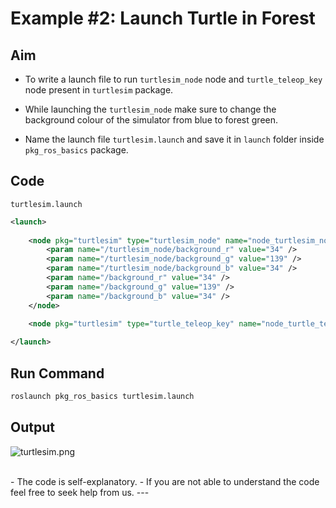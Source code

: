 # Example #2: Launch Turtle in Forest

## Aim

- To write a launch file to run `turtlesim_node` node and `turtle_teleop_key` node present in `turtlesim` package.

- While launching the `turtlesim_node` make sure to change the background colour of the simulator from blue to forest green.
- Name the launch file `turtlesim.launch` and save it in `launch` folder inside `pkg_ros_basics` package.

## Code

`turtlesim.launch`
```xml
<launch>
    
    <node pkg="turtlesim" type="turtlesim_node" name="node_turtlesim_node">
        <param name="/turtlesim_node/background_r" value="34" />
        <param name="/turtlesim_node/background_g" value="139" />
        <param name="/turtlesim_node/background_b" value="34" />
        <param name="/background_r" value="34" />
        <param name="/background_g" value="139" />
        <param name="/background_b" value="34" />
    </node>
    
    <node pkg="turtlesim" type="turtle_teleop_key" name="node_turtle_teleop_key" />

</launch>
```

## Run Command

```bash
roslaunch pkg_ros_basics turtlesim.launch
```

## Output

![turtlesim.png](./ROS_Basics_with_Turtlesim/ROS_Launch_Files/turtlesim.png)

<br />
- The code is self-explanatory.
- If you are not able to understand the code feel free to seek help from us.
---
